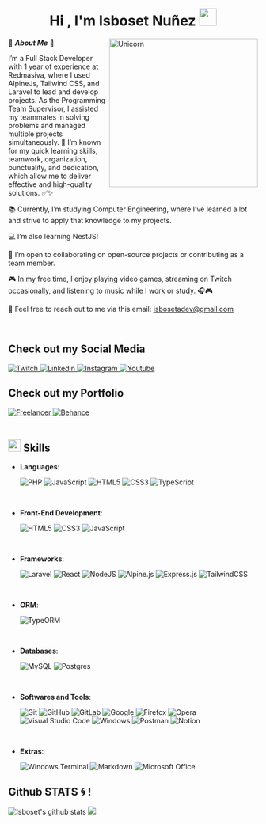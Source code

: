 <h1 align="center"><b>Hi , I'm Isboset Nuñez </b><img src="https://media.giphy.com/media/hvRJCLFzcasrR4ia7z/giphy.gif" width="35"></h1>

<img align="right" width=300px alt="Unicorn" src="https://c.tenor.com/OY-DSprxSYIAAAAC/mi-logo-animado.gif" />

🌟 ***About Me*** 🌟

I’m a Full Stack Developer with 1 year of experience at Redmasiva, where I used AlpineJs, Tailwind CSS, and Laravel to lead and develop projects. As the Programming Team Supervisor, I assisted my teammates in solving problems and managed multiple projects simultaneously. 🚀 I’m known for my quick learning skills, teamwork, organization, punctuality, and dedication, which allow me to deliver effective and high-quality solutions. ✅✨

📚 Currently, I’m studying Computer Engineering, where I’ve learned a lot and strive to apply that knowledge to my projects.

💻 I’m also learning NestJS!

🌱 I’m open to collaborating on open-source projects or contributing as a team member.

🎮 In my free time, I enjoy playing video games, streaming on Twitch occasionally, and listening to music while I work or study. 🎧🎮

📩 Feel free to reach out to me via this email: <a href="isbosetadev@gmail.com">isbosetadev@gmail.com</a>

<br>

## Check out my Social Media

<a href="https://www.twitch.tv/bifrostdev/" >
  <img src="https://img.shields.io/badge/Twitch-9347FF?style=for-the-badge&logo=twitch&logoColor=white" alt="Twitch">
</a>
<a href="https://www.linkedin.com/in/isboseta/" >
  <img src="https://img.shields.io/badge/linkedin-%230077B5.svg?style=for-the-badge&logo=linkedin&logoColor=white" alt="Linkedin">
</a>
<a href="https://www.instagram.com/isboset_n/" >
  <img src="https://img.shields.io/badge/Instagram-%23E4405F.svg?style=for-the-badge&logo=Instagram&logoColor=white" alt="Instagram">
</a>
<a href="https://www.youtube.com/@bifrost-dev2514" >
  <img src="https://img.shields.io/badge/YouTube-%23FF0000.svg?style=for-the-badge&logo=YouTube&logoColor=white" alt="Youtube">
</a>

<br>

## Check out my Portfolio

<a href="https://www.freelancer.es/u/Isboset" >
  <img src="https://img.shields.io/badge/Freelancer-29B2FE?style=for-the-badge&logo=Freelancer&logoColor=white" alt="Freelancer">
</a>
<a href="https://www.behance.net/bifrostdev" >
  <img src="https://img.shields.io/badge/Behance-1769ff?style=for-the-badge&logo=behance&logoColor=white" alt="Behance">
</a>

<br>
<br>

## <img src="https://media2.giphy.com/media/QssGEmpkyEOhBCb7e1/giphy.gif?cid=ecf05e47a0n3gi1bfqntqmob8g9aid1oyj2wr3ds3mg700bl&rid=giphy.gif" width ="25"><b> Skills</b>


<p align="center">

- **Languages**:
    
    ![PHP](https://img.shields.io/badge/php-%23777BB4.svg?style=for-the-badge&logo=php&logoColor=white)
    ![JavaScript](https://img.shields.io/badge/javascript-%23323330.svg?style=for-the-badge&logo=javascript&logoColor=%23F7DF1E)
    ![HTML5](https://img.shields.io/badge/html5-%23E34F26.svg?style=for-the-badge&logo=html5&logoColor=white)
    ![CSS3](https://img.shields.io/badge/css3-%231572B6.svg?style=for-the-badge&logo=css3&logoColor=white)
    ![TypeScript](https://img.shields.io/badge/typescript-%23007ACC.svg?style=for-the-badge&logo=typescript&logoColor=white)

<br>   
    
- **Front-End Development**:

   ![HTML5](https://img.shields.io/badge/HTML5%20-%23E34F26.svg?style=for-the-badge&logo=html5&logoColor=white)
   ![CSS3](https://img.shields.io/badge/CSS%20-%231572B6.svg?style=for-the-badge&logo=css3&logoColor=white)
   ![JavaScript](https://img.shields.io/badge/JavaScript%20-%23F7DF1E.svg?style=for-the-badge&logo=javascript&logoColor=black)

<br>

- **Frameworks**:

    ![Laravel](https://img.shields.io/badge/laravel-%23FF2D20.svg?style=for-the-badge&logo=laravel&logoColor=white)
    ![React](https://img.shields.io/badge/react-%2320232a.svg?style=for-the-badge&logo=react&logoColor=%2361DAFB)
    ![NodeJS](https://img.shields.io/badge/node.js-6DA55F?style=for-the-badge&logo=node.js&logoColor=white)
    ![Alpine.js](https://img.shields.io/badge/alpinejs-white.svg?style=for-the-badge&logo=alpinedotjs&logoColor=%238BC0D0)
    ![Express.js](https://img.shields.io/badge/express.js-%23404d59.svg?style=for-the-badge&logo=express&logoColor=%2361DAFB)
    ![TailwindCSS](https://img.shields.io/badge/tailwindcss-%2338B2AC.svg?style=for-the-badge&logo=tailwind-css&logoColor=white)

<br>

- **ORM**:
  
  ![TypeORM](https://img.shields.io/badge/TypeORM-FE0803.svg?style=for-the-badge&logo=typeorm&logoColor=white)

<br>

- **Databases**:

  ![MySQL](https://img.shields.io/badge/mysql-4479A1.svg?style=for-the-badge&logo=mysql&logoColor=white)
  ![Postgres](https://img.shields.io/badge/postgres-%23316192.svg?style=for-the-badge&logo=postgresql&logoColor=white)

<br>

- **Softwares and Tools**:

    ![Git](https://img.shields.io/badge/git-%23F05033.svg?style=for-the-badge&logo=git&logoColor=white)
    ![GitHub](https://img.shields.io/badge/github-%23121011.svg?style=for-the-badge&logo=github&logoColor=white)
    ![GitLab](https://img.shields.io/badge/gitlab-%23181717.svg?style=for-the-badge&logo=gitlab&logoColor=white)
    ![Google](https://img.shields.io/badge/google-%234285F4.svg?style=for-the-badge&logo=google&logoColor=white)
    ![Firefox](https://img.shields.io/badge/Firefox-FF7139?style=for-the-badge&logo=Firefox-Browser&logoColor=white)
    ![Opera](https://img.shields.io/badge/Opera-FF1B2D?style=for-the-badge&logo=Opera&logoColor=white)
    ![Visual Studio Code](https://img.shields.io/badge/Visual%20Studio%20Code-0078d7.svg?style=for-the-badge&logo=visual-studio-code&logoColor=white)
    ![Windows](https://img.shields.io/badge/Windows-0078D6?style=for-the-badge&logo=windows&logoColor=white)
    ![Postman](https://img.shields.io/badge/Postman-FF6C37?style=for-the-badge&logo=postman&logoColor=white)
    ![Notion](https://img.shields.io/badge/Notion-%23000000.svg?style=for-the-badge&logo=notion&logoColor=white)
   

<br>

- **Extras**:

    ![Windows Terminal](https://img.shields.io/badge/Windows%20Terminal-%234D4D4D.svg?style=for-the-badge&logo=windows-terminal&logoColor=white)
    ![Markdown](https://img.shields.io/badge/markdown-%23000000.svg?style=for-the-badge&logo=markdown&logoColor=white)
    ![Microsoft Office](https://img.shields.io/badge/Microsoft_Office-D83B01?style=for-the-badge&logo=microsoft-office&logoColor=white)


</p>

## Github STATS :cyclone: !

![Isboset's github stats](https://github-readme-stats.vercel.app/api?username=IsbosetA&show_icons=true&theme=radical)
[![](https://github-readme-streak-stats.herokuapp.com/?user=IsbosetA&theme=material-palenight)](https://github.com/IsbosetA)
<br>
